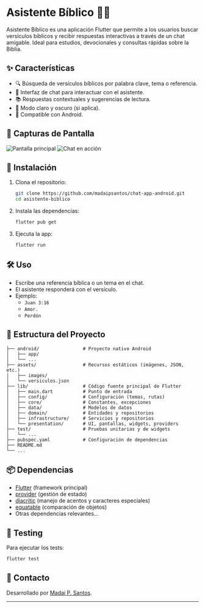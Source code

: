 
# Asistente Bíblico 📖🤖

Asistente Bíblico es una aplicación Flutter que permite a los usuarios buscar versículos bíblicos y recibir respuestas interactivas a través de un chat amigable. Ideal para estudios, devocionales y consultas rápidas sobre la Biblia.

## ✨ Características

- 🔍 Búsqueda de versículos bíblicos por palabra clave, tema o referencia.
- 💬 Interfaz de chat para interactuar con el asistente.
- 📚 Respuestas contextuales y sugerencias de lectura.
- 🌙 Modo claro y oscuro (si aplica).
- 📱 Compatible con Android.

## 📸 Capturas de Pantalla

<!-- Ejemplo de cómo agregar capturas de pantalla reales: -->
![Pantalla principal](assets/images/screenshot1.png)
![Chat en acción](assets/images/screenshot2.png)

<!-- Cambia los nombres de archivo y el texto alternativo según tus imágenes -->

## 🚀 Instalación

1. Clona el repositorio:
	```sh
	git clone https://github.com/madaipsantos/chat-app-android.git
	cd asistente-biblico
	```
2. Instala las dependencias:
	```sh
	flutter pub get
	```
3. Ejecuta la app:
	```sh
	flutter run
	```

## 🛠️ Uso

- Escribe una referencia bíblica o un tema en el chat.
- El asistente responderá con el versículo.
- Ejemplo:  
  - `Juan 3:16`
  - `Amor.`
  - `Perdón`

## 📂 Estructura del Proyecto

```
├── android/                # Proyecto nativo Android
│   ├── app/
│   └── ...
├── assets/                 # Recursos estáticos (imágenes, JSON, etc.)
│   ├── images/
│   └── versiculos.json
├── lib/                    # Código fuente principal de Flutter
│   ├── main.dart           # Punto de entrada
│   ├── config/             # Configuración (temas, rutas)
│   ├── core/               # Constantes, excepciones
│   ├── data/               # Modelos de datos
│   ├── domain/             # Entidades y repositorios
│   ├── infrastructure/     # Servicios y repositorios
│   └── presentation/       # UI, pantallas, widgets, providers
├── test/                   # Pruebas unitarias y de widgets
│   └── ...
├── pubspec.yaml            # Configuración de dependencias
├── README.md
└── ...
```

## 📦 Dependencias

- [Flutter](https://flutter.dev/) (framework principal)
- [provider](https://pub.dev/packages/provider) (gestión de estado)
- [diacritic](https://pub.dev/packages/diacritic) (manejo de acentos y caracteres especiales)
- [equatable](https://pub.dev/packages/equatable) (comparación de objetos)
- Otras dependencias relevantes...


## 🧪 Testing

Para ejecutar los tests:
```sh
flutter test
```

## 👤 Contacto

Desarrollado por [Madai P. Santos](mailto:madaipinto@gmail.com).

---

